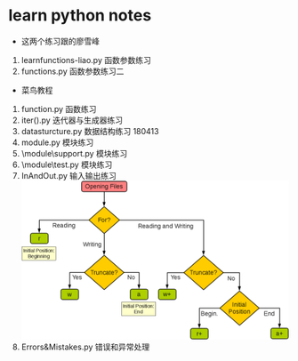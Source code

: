 # learn python notes

* 这两个练习跟的廖雪峰
1. learnfunctions-liao.py    函数参数练习
2. functions.py         函数参数练习二

* 菜鸟教程
1. function.py                函数练习
2. iter().py              迭代器与生成器练习
3. datasturcture.py        数据结构练习 180413
4. module.py        模块练习
5. \module\support.py      模块练习
6. \module\test.py         模块练习
7. InAndOut.py              输入输出练习
  ![OpeningFiles.png](/appendix/OpeningFiles.png)
8. Errors&Mistakes.py      错误和异常处理
